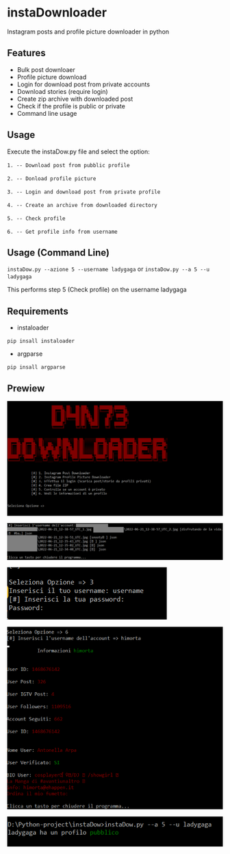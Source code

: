 # instaDownloader
Instagram posts and profile picture downloader in python

## Features
- Bulk post downloaer
- Profile picture download
- Login for download post from private accounts
- Download stories (require login)
- Create zip archive with downloaded post
- Check if the profile is public or private
- Command line usage

## Usage
Execute the instaDow.py file and select the option:

`1. -- Download post from pubblic profile`

`2. -- Donload profile picture`

`3. -- Login and download post from private profile`

`4. -- Create an archive from downloaded directory`

`5. -- Check profile`

`6. -- Get profile info from username`

## Usage (Command Line)
 `instaDow.py --azione 5 --username ladygaga` or `instaDow.py --a 5 --u ladygaga`
 
 This performs step 5 (Check profile) on the username ladygaga

## Requirements
- instaloader
```
pip insall instaloader
```
- argparse
```
pip insall argparse 
```

## Prewiew
![1](./Screenshot/Screenshot_1.png)

![2](./Screenshot/Screenshot_2.png)

![3](./Screenshot/Screenshot_3.png)

![4](./Screenshot/Screenshot_4.png)

![5](./Screenshot/Screenshot_5.png)
